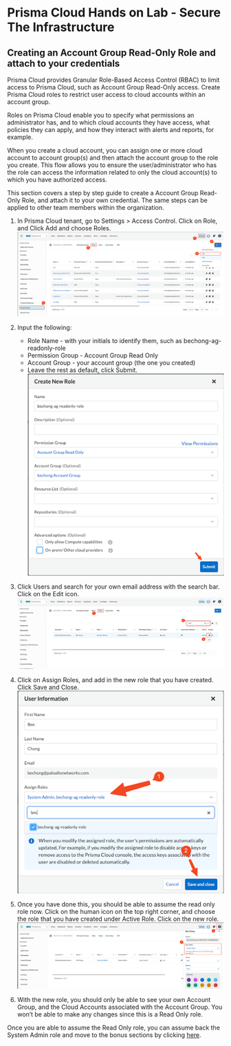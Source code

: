 # Prisma Cloud Hands on Lab - Secure The Infrastructure
## Creating an Account Group Read-Only Role and attach to your credentials
Prisma Cloud provides Granular Role-Based Access Control (RBAC) to limit access to Prisma Cloud, such as Account Group Read-Only access. Create Prisma Cloud roles to restrict user access to cloud accounts within an account group.

Roles on Prisma Cloud enable you to specify what permissions an administrator has, and to which cloud accounts they have access, what policies they can apply, and how they interact with alerts and reports, for example.

When you create a cloud account, you can assign one or more cloud account to account group(s) and then attach the account group to the role you create. This flow allows you to ensure the user/administrator who has the role can access the information related to only the cloud account(s) to which you have authorized access.

This section covers a step by step guide to create a Account Group Read-Only Role, and attach it to your own credential. The same steps can be applied to other team members within the organization.

1. In Prisma Cloud tenant, go to Settings > Access Control. Click on Role, and Click Add and choose Roles.
![alt text](/resources/pc-agreadonly-1.png?raw=true)

2. Input the following:
    * Role Name - with your initials to identify them, such as bechong-ag-readonly-role
    * Permission Group - Account Group Read Only
    * Account Group - your account group (the one you created)
	* Leave the rest as default, click Submit.
![alt text](/resources/pc-agreadonly-2.png?raw=true)

3. Click Users and search for your own email address with the search bar. Click on the Edit icon.
![alt text](/resources/pc-agreadonly-3.png?raw=true)

4. Click on Assign Roles, and add in the new role that you have created. Click Save and Close. 
![alt text](/resources/pc-agreadonly-4.png?raw=true)

5. Once you have done this, you should be able to assume the read only role now. Click on the human icon on the top right corner, and choose the role that you have created under Active Role. Click on the new role. 
![alt text](/resources/pc-agreadonly-5.png?raw=true)

6. With the new role, you should only be able to see your own Account Group, and the Cloud Accounts associated with the Account Group. You won’t be able to make any changes since this is a Read Only role. 

Once you are able to assume the Read Only role, you can assume back the System Admin role and move to the bonus sections by clicking [here](/12-AgentlessSecurity.md).